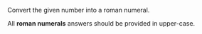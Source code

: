 Convert the given number into a roman numeral.

All **roman numerals** answers should be provided in upper-case.